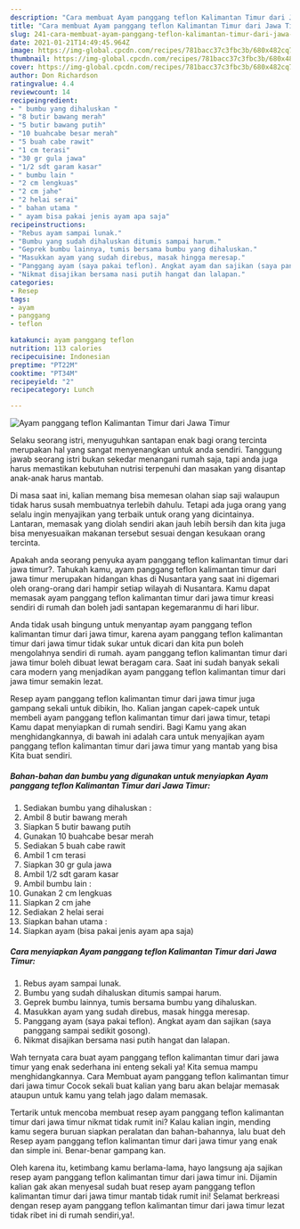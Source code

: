 ```yaml
---
description: "Cara membuat Ayam panggang teflon Kalimantan Timur dari Jawa Timur yang enak Untuk Jualan"
title: "Cara membuat Ayam panggang teflon Kalimantan Timur dari Jawa Timur yang enak Untuk Jualan"
slug: 241-cara-membuat-ayam-panggang-teflon-kalimantan-timur-dari-jawa-timur-yang-enak-untuk-jualan
date: 2021-01-21T14:49:45.964Z
image: https://img-global.cpcdn.com/recipes/781bacc37c3fbc3b/680x482cq70/ayam-panggang-teflon-kalimantan-timur-dari-jawa-timur-foto-resep-utama.jpg
thumbnail: https://img-global.cpcdn.com/recipes/781bacc37c3fbc3b/680x482cq70/ayam-panggang-teflon-kalimantan-timur-dari-jawa-timur-foto-resep-utama.jpg
cover: https://img-global.cpcdn.com/recipes/781bacc37c3fbc3b/680x482cq70/ayam-panggang-teflon-kalimantan-timur-dari-jawa-timur-foto-resep-utama.jpg
author: Don Richardson
ratingvalue: 4.4
reviewcount: 14
recipeingredient:
- " bumbu yang dihaluskan "
- "8 butir bawang merah"
- "5 butir bawang putih"
- "10 buahcabe besar merah"
- "5 buah cabe rawit"
- "1 cm terasi"
- "30 gr gula jawa"
- "1/2 sdt garam kasar"
- " bumbu lain "
- "2 cm lengkuas"
- "2 cm jahe"
- "2 helai serai"
- " bahan utama "
- " ayam bisa pakai jenis ayam apa saja"
recipeinstructions:
- "Rebus ayam sampai lunak."
- "Bumbu yang sudah dihaluskan ditumis sampai harum."
- "Geprek bumbu lainnya, tumis bersama bumbu yang dihaluskan."
- "Masukkan ayam yang sudah direbus, masak hingga meresap."
- "Panggang ayam (saya pakai teflon). Angkat ayam dan sajikan (saya panggang sampai sedikit gosong)."
- "Nikmat disajikan bersama nasi putih hangat dan lalapan."
categories:
- Resep
tags:
- ayam
- panggang
- teflon

katakunci: ayam panggang teflon 
nutrition: 113 calories
recipecuisine: Indonesian
preptime: "PT22M"
cooktime: "PT34M"
recipeyield: "2"
recipecategory: Lunch

---
```



![Ayam panggang teflon Kalimantan Timur dari Jawa Timur](https://img-global.cpcdn.com/recipes/781bacc37c3fbc3b/680x482cq70/ayam-panggang-teflon-kalimantan-timur-dari-jawa-timur-foto-resep-utama.jpg)

Selaku seorang istri, menyuguhkan santapan enak bagi orang tercinta merupakan hal yang sangat menyenangkan untuk anda sendiri. Tanggung jawab seorang istri bukan sekedar menangani rumah saja, tapi anda juga harus memastikan kebutuhan nutrisi terpenuhi dan masakan yang disantap anak-anak harus mantab.

Di masa  saat ini, kalian memang bisa memesan olahan siap saji walaupun tidak harus susah membuatnya terlebih dahulu. Tetapi ada juga orang yang selalu ingin menyajikan yang terbaik untuk orang yang dicintainya. Lantaran, memasak yang diolah sendiri akan jauh lebih bersih dan kita juga bisa menyesuaikan makanan tersebut sesuai dengan kesukaan orang tercinta. 



Apakah anda seorang penyuka ayam panggang teflon kalimantan timur dari jawa timur?. Tahukah kamu, ayam panggang teflon kalimantan timur dari jawa timur merupakan hidangan khas di Nusantara yang saat ini digemari oleh orang-orang dari hampir setiap wilayah di Nusantara. Kamu dapat memasak ayam panggang teflon kalimantan timur dari jawa timur kreasi sendiri di rumah dan boleh jadi santapan kegemaranmu di hari libur.

Anda tidak usah bingung untuk menyantap ayam panggang teflon kalimantan timur dari jawa timur, karena ayam panggang teflon kalimantan timur dari jawa timur tidak sukar untuk dicari dan kita pun boleh mengolahnya sendiri di rumah. ayam panggang teflon kalimantan timur dari jawa timur boleh dibuat lewat beragam cara. Saat ini sudah banyak sekali cara modern yang menjadikan ayam panggang teflon kalimantan timur dari jawa timur semakin lezat.

Resep ayam panggang teflon kalimantan timur dari jawa timur juga gampang sekali untuk dibikin, lho. Kalian jangan capek-capek untuk membeli ayam panggang teflon kalimantan timur dari jawa timur, tetapi Kamu dapat menyiapkan di rumah sendiri. Bagi Kamu yang akan menghidangkannya, di bawah ini adalah cara untuk menyajikan ayam panggang teflon kalimantan timur dari jawa timur yang mantab yang bisa Kita buat sendiri.

<!--inarticleads1-->

##### Bahan-bahan dan bumbu yang digunakan untuk menyiapkan Ayam panggang teflon Kalimantan Timur dari Jawa Timur:

1. Sediakan  bumbu yang dihaluskan :
1. Ambil 8 butir bawang merah
1. Siapkan 5 butir bawang putih
1. Gunakan 10 buahcabe besar merah
1. Sediakan 5 buah cabe rawit
1. Ambil 1 cm terasi
1. Siapkan 30 gr gula jawa
1. Ambil 1/2 sdt garam kasar
1. Ambil  bumbu lain :
1. Gunakan 2 cm lengkuas
1. Siapkan 2 cm jahe
1. Sediakan 2 helai serai
1. Siapkan  bahan utama :
1. Siapkan  ayam (bisa pakai jenis ayam apa saja)




<!--inarticleads2-->

##### Cara menyiapkan Ayam panggang teflon Kalimantan Timur dari Jawa Timur:

1. Rebus ayam sampai lunak.
1. Bumbu yang sudah dihaluskan ditumis sampai harum.
1. Geprek bumbu lainnya, tumis bersama bumbu yang dihaluskan.
1. Masukkan ayam yang sudah direbus, masak hingga meresap.
1. Panggang ayam (saya pakai teflon). Angkat ayam dan sajikan (saya panggang sampai sedikit gosong).
1. Nikmat disajikan bersama nasi putih hangat dan lalapan.




Wah ternyata cara buat ayam panggang teflon kalimantan timur dari jawa timur yang enak sederhana ini enteng sekali ya! Kita semua mampu menghidangkannya. Cara Membuat ayam panggang teflon kalimantan timur dari jawa timur Cocok sekali buat kalian yang baru akan belajar memasak ataupun untuk kamu yang telah jago dalam memasak.

Tertarik untuk mencoba membuat resep ayam panggang teflon kalimantan timur dari jawa timur nikmat tidak rumit ini? Kalau kalian ingin, mending kamu segera buruan siapkan peralatan dan bahan-bahannya, lalu buat deh Resep ayam panggang teflon kalimantan timur dari jawa timur yang enak dan simple ini. Benar-benar gampang kan. 

Oleh karena itu, ketimbang kamu berlama-lama, hayo langsung aja sajikan resep ayam panggang teflon kalimantan timur dari jawa timur ini. Dijamin kalian gak akan menyesal sudah buat resep ayam panggang teflon kalimantan timur dari jawa timur mantab tidak rumit ini! Selamat berkreasi dengan resep ayam panggang teflon kalimantan timur dari jawa timur lezat tidak ribet ini di rumah sendiri,ya!.

